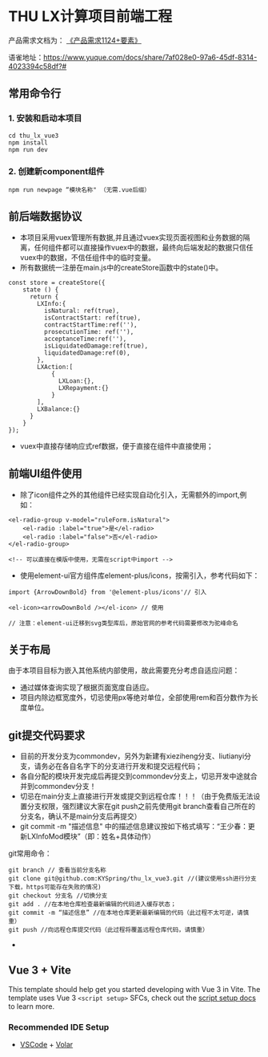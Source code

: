 
# THU LX计算项目前端工程

产品需求文档为：
[《产品需求1124+要素》](https://www.yuque.com/docs/share/7af028e0-97a6-45df-8314-4023394c58df?# )

语雀地址：https://www.yuque.com/docs/share/7af028e0-97a6-45df-8314-4023394c58df?# 

## 常用命令行

### 1. 安装和启动本项目
```
cd thu_lx_vue3
npm install
npm run dev
```
### 2. 创建新component组件
```
npm run newpage “模块名称" （无需.vue后缀）
```

## 前后端数据协议
- 本项目采用vuex管理所有数据,并且通过vuex实现页面视图和业务数据的隔离，任何组件都可以直接操作vuex中的数据，最终向后端发起的数据只信任vuex中的数据，不信任组件中的临时变量。
- 所有数据统一注册在main.js中的createStore函数中的state()中。
```
const store = createStore({
    state () {
      return {
        LXInfo:{
          isNatural: ref(true),
          isContractStart: ref(true),
          contractStartTime:ref(''),
          prosecutionTime: ref(''),
          acceptanceTime:ref(''),
          isLiquidatedDamage:ref(true),
          liquidatedDamage:ref(0),
        },
        LXAction:[
            {
              LXLoan:{},
              LXRepayment:{}
            }
        ],
        LXBalance:{}
      }
    }
});
```
- vuex中直接存储响应式ref数据，便于直接在组件中直接使用；

## 前端UI组件使用
- 除了icon组件之外的其他组件已经实现自动化引入，无需额外的import,例如：
```
<el-radio-group v-model="ruleForm.isNatural">
    <el-radio :label="true">是</el-radio>
    <el-radio :label="false">否</el-radio>
</el-radio-group>

<!-- 可以直接在模版中使用，无需在script中import -->
```
- 使用element-ui官方组件库element-plus/icons，按需引入，参考代码如下：
```
import {ArrowDownBold} from '@element-plus/icons'// 引入

<el-icon><arrowDownBold /></el-icon> // 使用

// 注意：element-ui迁移到svg类型库后，原始官网的参考代码需要修改为驼峰命名
```
## 关于布局
由于本项目目标为嵌入其他系统内部使用，故此需要充分考虑自适应问题：
- 通过媒体查询实现了根据页面宽度自适应。
- 项目内除边框宽度外，切忌使用px等绝对单位，全部使用rem和百分数作为长度单位。

## git提交代码要求
- 目前的开发分支为commondev，另外为新建有xieziheng分支、liutianyi分支，请务必在各自名字下的分支进行开发和提交远程代码；
- 各自分配的模块开发完成后再提交到commondev分支上，切忌开发中途就合并到commondev分支！
- 切忌在main分支上直接进行开发或提交到远程仓库！！！（由于免费版无法设置分支权限，强烈建议大家在git push之前先使用git branch查看自己所在的分支名，确认不是main分支后再提交）
- git commit -m "描述信息" 中的描述信息建议按如下格式填写：“王少春：更新LXInfoMod模块”（即：姓名+具体动作）

git常用命令：
```
git branch // 查看当前分支名称
git clone git@github.com:KYSpring/thu_lx_vue3.git //(建议使用ssh进行分支下载，https可能存在失败的情况)
git checkout 分支名 //切换分支
git add . //在本地仓库检查最新编辑的代码进入缓存状态；
git commit -m “描述信息” //在本地仓库更新最新编辑的代码（此过程不太可逆，请慎重）
git push //向远程仓库提交代码（此过程将覆盖远程仓库代码，请慎重）
```
- 

## Vue 3 + Vite

This template should help get you started developing with Vue 3 in Vite. The template uses Vue 3 `<script setup>` SFCs, check out the [script setup docs](https://v3.vuejs.org/api/sfc-script-setup.html#sfc-script-setup) to learn more.

### Recommended IDE Setup

- [VSCode](https://code.visualstudio.com/) + [Volar](https://marketplace.visualstudio.com/items?itemName=johnsoncodehk.volar)
